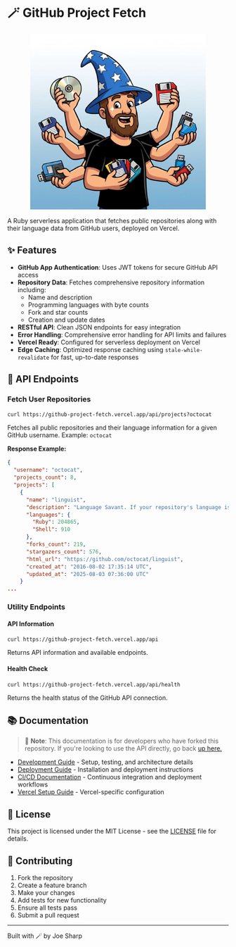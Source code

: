 # 🪄 GitHub Project Fetch

<p align="center">
  <img width=400 src="https://raw.githubusercontent.com/joe-sharp/github_project_fetch/refs/heads/images/github-project-fetch.webp">
</p>

A Ruby serverless application that fetches public repositories along with their language data from GitHub users, deployed on Vercel.

## ✨ Features

- **GitHub App Authentication**: Uses JWT tokens for secure GitHub API access
- **Repository Data**: Fetches comprehensive repository information including:
  - Name and description
  - Programming languages with byte counts
  - Fork and star counts
  - Creation and update dates
- **RESTful API**: Clean JSON endpoints for easy integration
- **Error Handling**: Comprehensive error handling for API limits and failures
- **Vercel Ready**: Configured for serverless deployment on Vercel
- **Edge Caching**: Optimized response caching using `stale-while-revalidate` for fast, up-to-date responses

## 📡 API Endpoints

### Fetch User Repositories
```http
curl https://github-project-fetch.vercel.app/api/projects?octocat
```
Fetches all public repositories and their language information for a given GitHub username. Example: `octocat`

**Response Example:**
```json
{
  "username": "octocat",
  "projects_count": 8,
  "projects": [
    {
      "name": "linguist",
      "description": "Language Savant. If your repository's language is being reported incorrectly, send us a pull request!",
      "languages": {
        "Ruby": 204865,
        "Shell": 910
      },
      "forks_count": 219,
      "stargazers_count": 576,
      "html_url": "https://github.com/octocat/linguist",
      "created_at": "2016-08-02 17:35:14 UTC",
      "updated_at": "2025-08-03 07:36:00 UTC"
    }
...
```

### Utility Endpoints

#### API Information
```http
curl https://github-project-fetch.vercel.app/api
```
Returns API information and available endpoints.

#### Health Check
```http
curl https://github-project-fetch.vercel.app/api/health
```
Returns the health status of the GitHub API connection.

## 📚 Documentation

> 📝 **Note**: This documentation is for developers who have forked this repository. If you're looking to use the API directly, go back [up here.](#-api-endpoints)

- [Development Guide](docs/development.md) - Setup, testing, and architecture details
- [Deployment Guide](docs/deployment.md) - Installation and deployment instructions
- [CI/CD Documentation](docs/ci-cd.md) - Continuous integration and deployment workflows
- [Vercel Setup Guide](docs/vercel-setup.md) - Vercel-specific configuration

## 📄 License

This project is licensed under the MIT License - see the [LICENSE](LICENSE) file for details.

## 🤝 Contributing

1. Fork the repository
2. Create a feature branch
3. Make your changes
4. Add tests for new functionality
5. Ensure all tests pass
6. Submit a pull request

---

Built with 🪄 by Joe Sharp

